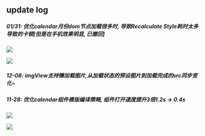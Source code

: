 ## update log

##### 01/31: 优化calendar月份dom节点加载很多时, 导致Recalculate Style耗时太多导致的卡顿[但是在手机效果明显, 已撤回]

![](https://github.com/deepkolos/vc-popup/blob/master/static/vc-popup-calendar-optimize-before.gif)

![](https://github.com/deepkolos/vc-popup/blob/master/static/vc-popup-calendar-optimize-after.gif)

##### 12-08: imgView支持懒加载图片,从加载状态的预设图片到加载完成的src同步变化~


##### 11-28: 优化calendar组件模版编译策略, 组件打开速度提升3倍1.2s -> 0.4s

![](https://user-gold-cdn.xitu.io/2017/11/28/1600074a1f937307?imageView2/0/w/1280/h/960/format/webp/ignore-error/1)

![](https://user-gold-cdn.xitu.io/2017/11/28/1600074f84f1e54e?imageView2/0/w/1280/h/960/format/webp/ignore-error/1)
